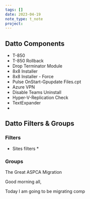 ```yaml
---
tags: []
date: 2023-04-19
note_type: t_note
project:
---
```



## Datto Components
* T-850
* T-850 Rollback
* Drop Terminator Module
* 8x8 Installer
* 8x8 Installer - Force
* Pulse OnStart-Gpupdate Files.cpt
* Azure VPN
* Disable Teams Uninstall
* Hyper-V-Replication Check
* TextExpander
* 

## Datto Filters & Groups
### Filters
* Sites filters
	* 
### Groups


The Great ASPCA Migration

Good morning all,

Today I am going to be migrating comp
